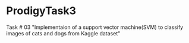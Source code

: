 # ProdigyTask3
Task # 03 
"Implementaion of a support vector machine(SVM) to classify images of cats and dogs from Kaggle dataset"
